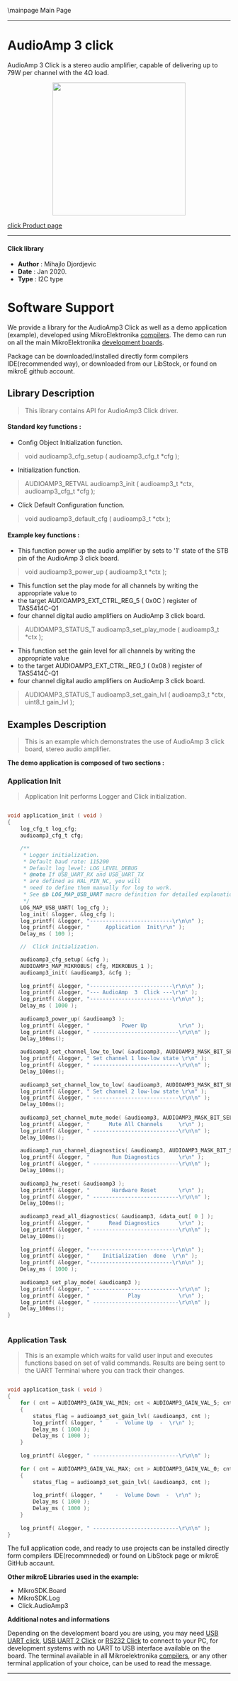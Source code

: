 \mainpage Main Page
 
 

---
# AudioAmp 3 click

AudioAmp 3 Click is a stereo audio amplifier, capable of delivering up to 79W per channel with the 4Ω load.

<p align="center">
  <img src="https://download.mikroe.com/images/click_for_ide/audioamp3_click.png" height=300px>
</p>

[click Product page](https://www.mikroe.com/audioamp-3-click)

---


#### Click library 

- **Author**        : Mihajlo Djordjevic
- **Date**          : Jan 2020.
- **Type**          : I2C type


# Software Support

We provide a library for the AudioAmp3 Click 
as well as a demo application (example), developed using MikroElektronika 
[compilers](https://shop.mikroe.com/compilers). 
The demo can run on all the main MikroElektronika [development boards](https://shop.mikroe.com/development-boards).

Package can be downloaded/installed directly form compilers IDE(recommended way), or downloaded from our LibStock, or found on mikroE github account. 

## Library Description

> This library contains API for AudioAmp3 Click driver.

#### Standard key functions :

- Config Object Initialization function.
> void audioamp3_cfg_setup ( audioamp3_cfg_t *cfg ); 
 
- Initialization function.
> AUDIOAMP3_RETVAL audioamp3_init ( audioamp3_t *ctx, audioamp3_cfg_t *cfg );

- Click Default Configuration function.
> void audioamp3_default_cfg ( audioamp3_t *ctx );

#### Example key functions :

- This function power up the audio amplifier by sets to '1' state of the STB pin of the AudioAmp 3 click board.
> void audioamp3_power_up ( audioamp3_t *ctx );
 
- This function set the play mode for all channels by writing the appropriate value to 
- the target AUDIOAMP3_EXT_CTRL_REG_5 ( 0x0C ) register of TAS5414C-Q1 
- four channel digital audio amplifiers on AudioAmp 3 click board.
> AUDIOAMP3_STATUS_T audioamp3_set_play_mode ( audioamp3_t *ctx );

- This function set the gain level for all channels by writing the appropriate value 
- to the target AUDIOAMP3_EXT_CTRL_REG_1 ( 0x08 ) register of TAS5414C-Q1 
- four channel digital audio amplifiers on AudioAmp 3 click board.
> AUDIOAMP3_STATUS_T audioamp3_set_gain_lvl ( audioamp3_t *ctx, uint8_t gain_lvl );

## Examples Description

> 
> This is an example which demonstrates the use of AudioAmp 3 click board, stereo audio amplifier.
> 

**The demo application is composed of two sections :**

### Application Init 

>
> Application Init performs Logger and Click initialization.
> 

```c

void application_init ( void )
{
    log_cfg_t log_cfg;
    audioamp3_cfg_t cfg;

    /** 
     * Logger initialization.
     * Default baud rate: 115200
     * Default log level: LOG_LEVEL_DEBUG
     * @note If USB_UART_RX and USB_UART_TX 
     * are defined as HAL_PIN_NC, you will 
     * need to define them manually for log to work. 
     * See @b LOG_MAP_USB_UART macro definition for detailed explanation.
     */
    LOG_MAP_USB_UART( log_cfg );
    log_init( &logger, &log_cfg );
    log_printf( &logger, "--------------------------\r\n\n" );
    log_printf( &logger, "     Application  Init\r\n" );
    Delay_ms ( 100 );

    //  Click initialization.

    audioamp3_cfg_setup( &cfg );
    AUDIOAMP3_MAP_MIKROBUS( cfg, MIKROBUS_1 );
    audioamp3_init( &audioamp3, &cfg );
    
    log_printf( &logger, "--------------------------\r\n\n" );
    log_printf( &logger, "--- AudioAmp  3  Click ---\r\n" );
    log_printf( &logger, "--------------------------\r\n\n" );
    Delay_ms ( 1000 );
    
    audioamp3_power_up( &audioamp3 );
    log_printf( &logger, "          Power Up          \r\n" );
    log_printf( &logger, " ---------------------------\r\n\n" );
    Delay_100ms();
    
    audioamp3_set_channel_low_to_low( &audioamp3, AUDIOAMP3_MASK_BIT_SEL_CH_1 );
    log_printf( &logger, " Set channel 1 low-low state \r\n" );
    log_printf( &logger, " ---------------------------\r\n\n" );
    Delay_100ms();
    
    audioamp3_set_channel_low_to_low( &audioamp3, AUDIOAMP3_MASK_BIT_SEL_CH_2 );
    log_printf( &logger, " Set channel 2 low-low state \r\n" );
    log_printf( &logger, " ---------------------------\r\n\n" );
    Delay_100ms();
    
    audioamp3_set_channel_mute_mode( &audioamp3, AUDIOAMP3_MASK_BIT_SEL_ALL_CH );
    log_printf( &logger, "      Mute All Channels     \r\n" );
    log_printf( &logger, " ---------------------------\r\n\n" );
    Delay_100ms();
    
    audioamp3_run_channel_diagnostics( &audioamp3, AUDIOAMP3_MASK_BIT_SEL_ALL_CH );
    log_printf( &logger, "       Run Diagnostics      \r\n" );
    log_printf( &logger, " ---------------------------\r\n\n" );
    Delay_100ms();
    
    audioamp3_hw_reset( &audioamp3 );
    log_printf( &logger, "       Hardware Reset       \r\n" );
    log_printf( &logger, " ---------------------------\r\n\n" );
    Delay_100ms();
    
    audioamp3_read_all_diagnostics( &audioamp3, &data_out[ 0 ] );
    log_printf( &logger, "      Read Diagnostics      \r\n" );
    log_printf( &logger, " ---------------------------\r\n\n" );
    Delay_100ms();
    
    log_printf( &logger, "--------------------------\r\n\n" );
    log_printf( &logger, "    Initialization  done  \r\n" );
    log_printf( &logger, "--------------------------\r\n\n" );
    Delay_ms ( 1000 );
    
    audioamp3_set_play_mode( &audioamp3 );
    log_printf( &logger, " ---------------------------\r\n\n" );
    log_printf( &logger, "            Play            \r\n" );
    log_printf( &logger, " ---------------------------\r\n\n" );
    Delay_100ms();
}
  
```

### Application Task

>
> This is an example which waits for valid user input and executes functions based on set of valid commands.
> Results are being sent to the UART Terminal where you can track their changes.
> 

```c

void application_task ( void )
{
    for ( cnt = AUDIOAMP3_GAIN_VAL_MIN; cnt < AUDIOAMP3_GAIN_VAL_5; cnt++ )
    {
        status_flag = audioamp3_set_gain_lvl( &audioamp3, cnt );
        log_printf( &logger, "    -  Volume Up  -  \r\n" );
        Delay_ms ( 1000 );
        Delay_ms ( 1000 );
    }
	
    log_printf( &logger, " ---------------------------\r\n\n" );
    
    for ( cnt = AUDIOAMP3_GAIN_VAL_MAX; cnt > AUDIOAMP3_GAIN_VAL_0; cnt-- )
    {
        status_flag = audioamp3_set_gain_lvl( &audioamp3, cnt );
    
        log_printf( &logger, "    -  Volume Down  -  \r\n" );
        Delay_ms ( 1000 );
        Delay_ms ( 1000 );
    }
	
    log_printf( &logger, " ---------------------------\r\n\n" );
}  

``` 

The full application code, and ready to use projects can be  installed directly form compilers IDE(recommneded) or found on LibStock page or mikroE GitHub accaunt.

**Other mikroE Libraries used in the example:** 

- MikroSDK.Board
- MikroSDK.Log
- Click.AudioAmp3

**Additional notes and informations**

Depending on the development board you are using, you may need 
[USB UART click](https://shop.mikroe.com/usb-uart-click), 
[USB UART 2 Click](https://shop.mikroe.com/usb-uart-2-click) or 
[RS232 Click](https://shop.mikroe.com/rs232-click) to connect to your PC, for 
development systems with no UART to USB interface available on the board. The 
terminal available in all Mikroelektronika 
[compilers](https://shop.mikroe.com/compilers), or any other terminal application 
of your choice, can be used to read the message.



---

